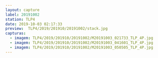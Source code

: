 ```yaml
---
layout: capture
label: 20191002
station: TLP4
date: 2019-10-03 02:17:33
preview:  TLP4/2019/201910/20191002/stack.jpg
capturas:
  - imagem: TLP4/2019/201910/20191002/M20191003_021733_TLP_4P.jpg
  - imagem: TLP4/2019/201910/20191002/M20191003_041601_TLP_4P.jpg
  - imagem: TLP4/2019/201910/20191002/M20191003_050505_TLP_4P.jpg
---
```

